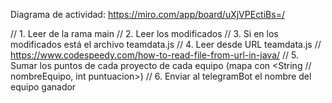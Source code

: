 Diagrama de actividad:
https://miro.com/app/board/uXjVPEctiBs=/

// 1. Leer de la rama main
		// 2. Leer los modificados
		// 3. Si en los modificados está el archivo teamdata.js
		// 4. Leer desde URL teamdata.js
		// https://www.codespeedy.com/how-to-read-file-from-url-in-java/
		// 5. Sumar los puntos de cada proyecto de cada equipo (mapa con <String
		// nombreEquipo, int puntuacion>)
		// 6. Enviar al telegramBot el nombre del equipo ganador
